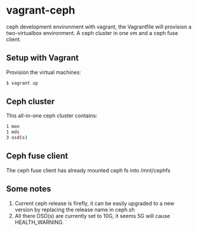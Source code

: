 vagrant-ceph
============

ceph development environment with vagrant, the Vagrantfile will provision a two-virtualbox environment. A ceph cluster in one vm and a ceph fuse client.

## Setup with Vagrant
Provision the virtual machines:
```bash
$ vagrant up
```

## Ceph cluster
This all-in-one ceph cluster contains:
```bash
1 mon
1 mds
3 osd(s)
```

## Ceph fuse client
The ceph fuse client has already mounted ceph fs into /mnt/cephfs

## Some notes
1. Current ceph release is firefly, it can be easily upgraded to a new version by replacing the release name in ceph.sh
2. All there OSD(s) are currently set to 10G, it seems 5G will cause HEALTH_WARNING.
`
